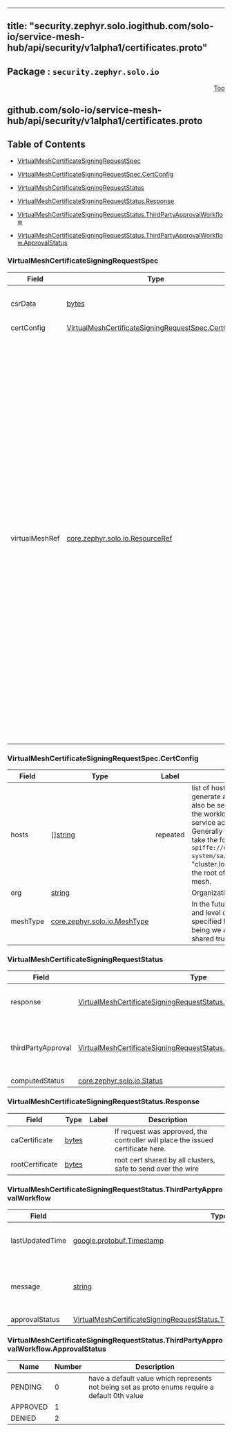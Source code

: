 
---
title: "security.zephyr.solo.iogithub.com/solo-io/service-mesh-hub/api/security/v1alpha1/certificates.proto"
---

## Package : `security.zephyr.solo.io`



<a name="top"></a>

<a name="API Reference for github.com/solo-io/service-mesh-hub/api/security/v1alpha1/certificates.proto"></a>
<p align="right"><a href="#top">Top</a></p>

## github.com/solo-io/service-mesh-hub/api/security/v1alpha1/certificates.proto


## Table of Contents
  - [VirtualMeshCertificateSigningRequestSpec](#security.zephyr.solo.io.VirtualMeshCertificateSigningRequestSpec)
  - [VirtualMeshCertificateSigningRequestSpec.CertConfig](#security.zephyr.solo.io.VirtualMeshCertificateSigningRequestSpec.CertConfig)
  - [VirtualMeshCertificateSigningRequestStatus](#security.zephyr.solo.io.VirtualMeshCertificateSigningRequestStatus)
  - [VirtualMeshCertificateSigningRequestStatus.Response](#security.zephyr.solo.io.VirtualMeshCertificateSigningRequestStatus.Response)
  - [VirtualMeshCertificateSigningRequestStatus.ThirdPartyApprovalWorkflow](#security.zephyr.solo.io.VirtualMeshCertificateSigningRequestStatus.ThirdPartyApprovalWorkflow)

  - [VirtualMeshCertificateSigningRequestStatus.ThirdPartyApprovalWorkflow.ApprovalStatus](#security.zephyr.solo.io.VirtualMeshCertificateSigningRequestStatus.ThirdPartyApprovalWorkflow.ApprovalStatus)






<a name="security.zephyr.solo.io.VirtualMeshCertificateSigningRequestSpec"></a>

### VirtualMeshCertificateSigningRequestSpec



| Field | Type | Label | Description |
| ----- | ---- | ----- | ----------- |
| csrData | [bytes](#bytes) |  | Base64-encoded PKCS#10 CSR data |
| certConfig | [VirtualMeshCertificateSigningRequestSpec.CertConfig](#security.zephyr.solo.io.VirtualMeshCertificateSigningRequestSpec.CertConfig) |  |  |
| virtualMeshRef | [core.zephyr.solo.io.ResourceRef](#core.zephyr.solo.io.ResourceRef) |  | Reference to the virtual mesh which this CSR corresponds to. This is important as it allows the virtual mesh operator to know which trust bundle to use when signing the new certificates.<br>When the CSR is first created by the Virtual Mesh operator, this data will be added by it. However, during a cert rotation scenario this is not possible. Therefore, the csr-agent will write this data to the secret so that it can be retrieved when the cert is going to expire. TODO: Decide how exactly we want to store this data. |






<a name="security.zephyr.solo.io.VirtualMeshCertificateSigningRequestSpec.CertConfig"></a>

### VirtualMeshCertificateSigningRequestSpec.CertConfig



| Field | Type | Label | Description |
| ----- | ---- | ----- | ----------- |
| hosts | [][string](#string) | repeated | list of hostnames and IPs to generate a certificate for. This can also be set to the identity running the workload, like kubernetes service account.<br>Generally for an Istio CA this will take the form `spiffe://cluster.local/ns/istio-system/sa/citadel`.<br>"cluster.local" may be replaced by the root of trust domain for the mesh. |
| org | [string](#string) |  | Organization for this certificate. |
| meshType | [core.zephyr.solo.io.MeshType](#core.zephyr.solo.io.MeshType) |  | In the future, the type of mesh, and level of trust will need to be specified here, but for the time being we are only supporting shared trust in Istio. |






<a name="security.zephyr.solo.io.VirtualMeshCertificateSigningRequestStatus"></a>

### VirtualMeshCertificateSigningRequestStatus



| Field | Type | Label | Description |
| ----- | ---- | ----- | ----------- |
| response | [VirtualMeshCertificateSigningRequestStatus.Response](#security.zephyr.solo.io.VirtualMeshCertificateSigningRequestStatus.Response) |  | Response from the certificate authority |
| thirdPartyApproval | [VirtualMeshCertificateSigningRequestStatus.ThirdPartyApprovalWorkflow](#security.zephyr.solo.io.VirtualMeshCertificateSigningRequestStatus.ThirdPartyApprovalWorkflow) |  | Workflow for approving Certificate Signing Requests |
| computedStatus | [core.zephyr.solo.io.Status](#core.zephyr.solo.io.Status) |  |  |






<a name="security.zephyr.solo.io.VirtualMeshCertificateSigningRequestStatus.Response"></a>

### VirtualMeshCertificateSigningRequestStatus.Response



| Field | Type | Label | Description |
| ----- | ---- | ----- | ----------- |
| caCertificate | [bytes](#bytes) |  | If request was approved, the controller will place the issued certificate here. |
| rootCertificate | [bytes](#bytes) |  | root cert shared by all clusters, safe to send over the wire |






<a name="security.zephyr.solo.io.VirtualMeshCertificateSigningRequestStatus.ThirdPartyApprovalWorkflow"></a>

### VirtualMeshCertificateSigningRequestStatus.ThirdPartyApprovalWorkflow



| Field | Type | Label | Description |
| ----- | ---- | ----- | ----------- |
| lastUpdatedTime | [google.protobuf.Timestamp](#google.protobuf.Timestamp) |  | time when the status was last updated |
| message | [string](#string) |  | a user readable message regarding the status of the CSR |
| approvalStatus | [VirtualMeshCertificateSigningRequestStatus.ThirdPartyApprovalWorkflow.ApprovalStatus](#security.zephyr.solo.io.VirtualMeshCertificateSigningRequestStatus.ThirdPartyApprovalWorkflow.ApprovalStatus) |  |  |





 <!-- end messages -->


<a name="security.zephyr.solo.io.VirtualMeshCertificateSigningRequestStatus.ThirdPartyApprovalWorkflow.ApprovalStatus"></a>

### VirtualMeshCertificateSigningRequestStatus.ThirdPartyApprovalWorkflow.ApprovalStatus


| Name | Number | Description |
| ---- | ------ | ----------- |
| PENDING | 0 | have a default value which represents not being set as proto enums require a default 0th value |
| APPROVED | 1 |  |
| DENIED | 2 |  |


 <!-- end enums -->

 <!-- end HasExtensions -->

 <!-- end services -->

